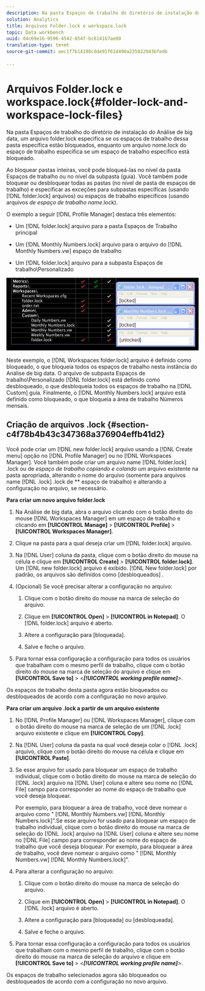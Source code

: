 ```yaml
---
description: Na pasta Espaços de trabalho do diretório de instalação do Análise de big data, um arquivo folder.lock especifica se os espaços de trabalho dessa pasta específica estão bloqueados, enquanto um arquivo nome.lock do espaço de trabalho especifica se um espaço de trabalho específico está bloqueado.
solution: Analytics
title: Arquivos Folder.lock e workspace.lock
topic: Data workbench
uuid: d4c69e16-0596-4542-854f-bc614167ae80
translation-type: tm+mt
source-git-commit: aec1f7b14198cdde91f61d490a235022943bfedb

---
```



# Arquivos Folder.lock e workspace.lock{#folder-lock-and-workspace-lock-files}

Na pasta Espaços de trabalho do diretório de instalação do Análise de big data, um arquivo folder.lock especifica se os espaços de trabalho dessa pasta específica estão bloqueados, enquanto um arquivo nome.lock do espaço de trabalho especifica se um espaço de trabalho específico está bloqueado.

Ao bloquear pastas inteiras, você pode bloqueá-las no nível da pasta Espaços de trabalho ou no nível da subpasta (guia). Você também pode bloquear ou desbloquear todas as pastas (no nível de pasta de espaços de trabalho) e especificar as exceções para subpastas específicas (usando [!DNL folder.lock] arquivos) ou espaços de trabalho específicos (usando arquivos *de espaço de trabalho name*.lock).

O exemplo a seguir [!DNL Profile Manager] destaca três elementos:

* Um [!DNL folder.lock] arquivo para a pasta Espaços de Trabalho principal
* Um [!DNL Monthly Numbers.lock] arquivo para o arquivo do [!DNL Monthly Numbers.vw] espaço de trabalho

* Um [!DNL folder.lock] arquivo para a subpasta Espaços de trabalho\Personalizado

![](assets/wsp_Locking_lockFiles.png)

Neste exemplo, o [!DNL Workspaces folder.lock] arquivo é definido como bloqueado, o que bloqueia todos os espaços de trabalho nesta instância do Análise de big data. O arquivo de subpasta Espaços de trabalho\Personalizado [!DNL folder.lock] está definido como desbloqueado, o que desbloqueia todos os espaços de trabalho na [!DNL Custom] guia. Finalmente, o [!DNL Monthly Numbers.lock] arquivo está definido como bloqueado, o que bloqueia a área de trabalho Números mensais.

## Criação de arquivos .lock {#section-c4f78b4b43c347368a376904effb41d2}

Você pode criar um [!DNL new folder.lock] arquivo usando a [!DNL Create menu] opção no [!DNL Profile Manager] ou no [!DNL Workspaces Manager]. Você também pode criar um arquivo name [!DNL folder.lock] .lock ou de *espaço de trabalho copiando e colando um* arquivo existente na pasta apropriada, alterando o nome do arquivo (somente para arquivos name [!DNL .lock] .lock de ** espaço de trabalho) e alterando a configuração no arquivo, se necessário.

**Para criar um novo arquivo folder.lock**

1. Na Análise de big data, abra o arquivo clicando com o botão direito do mouse [!DNL Workspaces Manager] em um espaço de trabalho e clicando em **[!UICONTROL Manage]** > **[!UICONTROL Profile]** > **[!UICONTROL Workspaces Manager]**.
1. Clique na pasta para a qual deseja criar um [!DNL folder.lock] arquivo.
1. Na [!DNL User] coluna da pasta, clique com o botão direito do mouse na célula e clique em **[!UICONTROL Create]** > **[!UICONTROL folder.lock]**. Um [!DNL new folder.lock] arquivo é exibido. [!DNL New folder.lock] por padrão, os arquivos são definidos como [desbloqueados] .
1. (Opcional) Se você precisar alterar a configuração no arquivo:

   1. Clique com o botão direito do mouse na marca de seleção do arquivo.
   1. Clique em **[!UICONTROL Open]** > **[!UICONTROL in Notepad]**. O [!DNL folder.lock] arquivo é aberto.

   1. Altere a configuração para [bloqueada].
   1. Salve e feche o arquivo.

1. Para tornar essa configuração a configuração para todos os usuários que trabalham com o mesmo perfil de trabalho, clique com o botão direito do mouse na marca de seleção do arquivo e clique em **[!UICONTROL Save to]** > *&lt;**[!UICONTROL working profile name]**>*.

Os espaços de trabalho desta pasta agora estão bloqueados ou desbloqueados de acordo com a configuração no novo arquivo.

**Para criar um arquivo .lock a partir de um arquivo existente**

1. No [!DNL Profile Manager] ou [!DNL Workspaces Manager], clique com o botão direito do mouse na marca de seleção de um [!DNL .lock] arquivo existente e clique em **[!UICONTROL Copy]**.
1. Na [!DNL User] coluna da pasta na qual você deseja colar o [!DNL .lock] arquivo, clique com o botão direito do mouse na célula e clique em **[!UICONTROL Paste]**.
1. Se esse arquivo for usado para bloquear um espaço de trabalho individual, clique com o botão direito do mouse na marca de seleção do [!DNL .lock] arquivo na [!DNL User] coluna e altere seu nome no [!DNL File] campo para corresponder ao nome do espaço de trabalho que você deseja bloquear.

   Por exemplo, para bloquear a área de trabalho, você deve nomear o arquivo como &quot; [!DNL Monthly Numbers.vw] [!DNL Monthly Numbers.lock]&quot;.Se esse arquivo for usado para bloquear um espaço de trabalho individual, clique com o botão direito do mouse na marca de seleção do [!DNL .lock] arquivo na [!DNL User] coluna e altere seu nome no [!DNL File] campo para corresponder ao nome do espaço de trabalho que você deseja bloquear. Por exemplo, para bloquear a área de trabalho, você deve nomear o arquivo como &quot; [!DNL Monthly Numbers.vw] [!DNL Monthly Numbers.lock]&quot;.

1. Para alterar a configuração no arquivo:

   1. Clique com o botão direito do mouse na marca de seleção do arquivo.
   1. Clique em **[!UICONTROL Open]** > **[!UICONTROL in Notepad]**. O [!DNL .lock] arquivo é aberto.

   1. Altere a configuração para [bloqueada] ou [desbloqueada].
   1. Salve e feche o arquivo.

1. Para tornar essa configuração a configuração para todos os usuários que trabalham com o mesmo perfil de trabalho, clique com o botão direito do mouse na marca de seleção do arquivo e clique em **[!UICONTROL Save to]** > *&lt;**[!UICONTROL working profile name]**>*.

Os espaços de trabalho selecionados agora são bloqueados ou desbloqueados de acordo com a configuração no novo arquivo.
